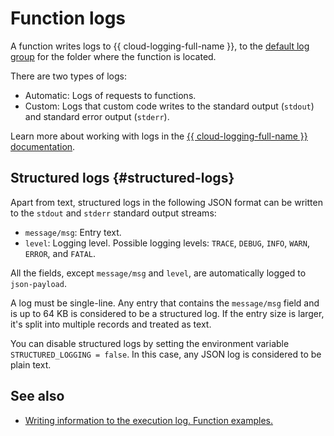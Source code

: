 # Function logs

A function writes logs to {{ cloud-logging-full-name }}, to the [default log group](../../logging/concepts/log-group.md) for the folder where the function is located.

There are two types of logs:
* Automatic: Logs of requests to functions.
* Custom: Logs that custom code writes to the standard output (`stdout`) and standard error output (`stderr`).

Learn more about working with logs in the [{{ cloud-logging-full-name }} documentation](../../logging/).

## Structured logs {#structured-logs}

Apart from text, structured logs in the following JSON format can be written to the `stdout` and `stderr` standard output streams:

* `message/msg`: Entry text.
* `level`: Logging level. Possible logging levels: `TRACE`, `DEBUG`, `INFO`, `WARN`, `ERROR`, and `FATAL`.

All the fields, except `message/msg` and `level`, are automatically logged to `json-payload`.

A log must be single-line. Any entry that contains the `message/msg` field and is up to 64 KB is considered to be a structured log. If the entry size is larger, it's split into multiple records and treated as text.

You can disable structured logs by setting the environment variable `STRUCTURED_LOGGING = false`. In this case, any JSON log is considered to be plain text.

## See also

* [Writing information to the execution log. Function examples.](../operations/function/logs-write.md)
